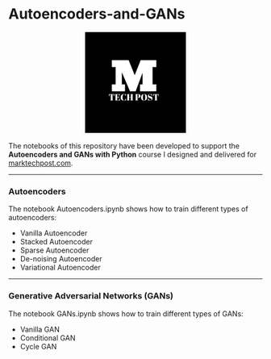 # Autoencoders-and-GANs

<p align="center">
  <img src="/imgs/mtp_logo.png"/>
</p>

The notebooks of this repository have been developed to support the 
**Autoencoders and GANs with Python** course I designed and delivered for
[marktechpost.com](https://www.marktechpost.com/).

<hr>

### Autoencoders

The notebook Autoencoders.ipynb shows how to train different types of autoencoders:
- Vanilla Autoencoder
- Stacked Autoencoder
- Sparse Autoencoder
- De-noising Autoencoder
- Variational Autoencoder

<hr>

### Generative Adversarial Networks (GANs)

The notebook GANs.ipynb shows how to train different types of GANs:
- Vanilla GAN
- Conditional GAN
- Cycle GAN

